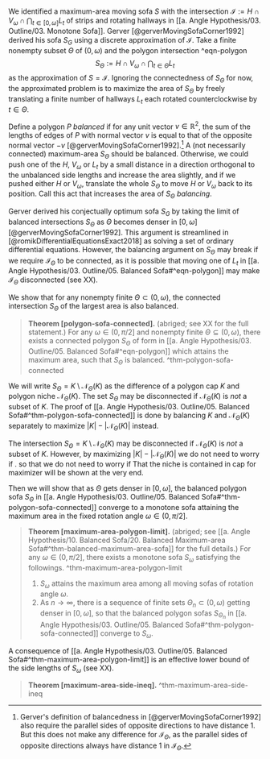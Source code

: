 We identified a maximum-area moving sofa $S$ with the intersection $\mathcal{I} := H \cap V_\omega \cap \bigcap_{t \in [0, \omega]} L_t$ of strips and rotating hallways in [[a. Angle Hypothesis/03. Outline/03. Monotone Sofa]]. Gerver [@gerverMovingSofaCorner1992] derived his sofa $S_G$ using a discrete approximation of $\mathcal{I}$. Take a finite nonempty subset $\Theta$ of $(0, \omega)$ and the polygon intersection ^eqn-polygon
$$
S_\Theta := H \cap V_\omega \cap \bigcap_{t \in \Theta} L_t
$$
as the approximation of $S = \mathcal{I}$. Ignoring the connectedness of $S_\Theta$ for now, the approximated problem is to maximize the area of $S_\Theta$ by freely translating a finite number of hallways $L_t$ each rotated counterclockwise by $t \in \Theta$.

Define a polygon $P$ _balanced_ if for any unit vector $v \in \mathbb{R}^2$, the sum of the lengths of edges of $P$ with normal vector $v$ is equal to that of the opposite normal vector $-v$ [@gerverMovingSofaCorner1992].[^balanced] A (not necessarily connected) maximum-area $S_\Theta$ should be balanced. Otherwise, we could push one of the $H$, $V_\omega$ or $L_t$ by a small distance in a direction orthogonal to the unbalanced side lengths and increase the area slightly, and if we pushed either $H$ or $V_\omega$, translate the whole $S_\Theta$ to move $H$ or $V_\omega$ back to its position. Call this act that increases the area of $S_\Theta$ _balancing_.

Gerver derived his conjectually optimum sofa $S_G$ by taking the limit of balanced intersections $S_\Theta$ as $\Theta$ becomes denser in $[0, \omega]$ [@gerverMovingSofaCorner1992]. This argument is streamlined in [@romikDifferentialEquationsExact2018] as solving a set of ordinary differential equations. However, the balancing argument on $S_\Theta$ may break if we require $\mathcal{I}_\Theta$ to be connected, as it is possible that moving one of $L_t$ in [[a. Angle Hypothesis/03. Outline/05. Balanced Sofa#^eqn-polygon]] may make $\mathcal{I}_\Theta$ disconnected (see XX).

We show that for any nonempty finite $\Theta \subset (0, \omega)$, the connected intersection $S_\Theta$ of the largest area is also balanced.

> __Theorem [polygon-sofa-connected].__ (abriged; see XX for the full statement.) For any $\omega \in (0, \pi/2]$ and nonempty finite $\Theta \subseteq (0, \omega)$, there exists a connected polygon $S_\Theta$ of form in [[a. Angle Hypothesis/03. Outline/05. Balanced Sofa#^eqn-polygon]] which attains the maximum area, such that $S_\Theta$ is balanced. ^thm-polygon-sofa-connected

We will write $S_\Theta = K \setminus \mathcal{N}_\Theta(K)$ as the difference of a polygon cap $K$ and polygon niche $\mathcal{N}_\Theta(K)$. The set $S_\Theta$ may be disconnected if $\mathcal{N}_\Theta(K)$ is _not_ a subset of $K$. The proof of [[a. Angle Hypothesis/03. Outline/05. Balanced Sofa#^thm-polygon-sofa-connected]] is done by balancing $K$ and $\mathcal{N}_\Theta(K)$ separately to maximize $|K| - |\mathcal{N}_\Theta(K)|$ instead.

The intersection $S_\Theta = K \setminus \mathcal{N}_\Theta(K)$ may be disconnected if $\mathcal{N}_\Theta(K)$ is _not_ a subset of $K$. However, by maximizing $|K| - |\mathcal{N}_\Theta(K)|$ we do not need to worry if . 
so that we do not need to worry if  That the niche is contained in cap for maximizer will be shown at the very end.

Then we will show that as $\Theta$ gets denser in $[0,\omega]$, the balanced polygon sofa $S_\Theta$ in [[a. Angle Hypothesis/03. Outline/05. Balanced Sofa#^thm-polygon-sofa-connected]] converge to a monotone sofa attaining the maximum area in the fixed rotation angle $\omega \in (0, \pi/2]$.

> __Theorem [maximum-area-polygon-limit].__ (abriged; see [[a. Angle Hypothesis/10. Balanced Sofa/20. Balanced Maximum-area Sofa#^thm-balanced-maximum-area-sofa]] for the full details.) For any $\omega \in (0, \pi/2]$, there exists a monotone sofa $S_\omega$ satisfying the followings. ^thm-maximum-area-polygon-limit
> 
> 1. $S_\omega$ attains the maximum area among all moving sofas of rotation angle $\omega$.
> 2. As $n \to \infty$, there is a sequence of finite sets $\Theta_n \subset (0, \omega)$ getting denser in $[0, \omega]$, so that the balanced polygon sofas $S_{\Theta_n}$ in [[a. Angle Hypothesis/03. Outline/05. Balanced Sofa#^thm-polygon-sofa-connected]] converge to $S_\omega$.

A consequence of [[a. Angle Hypothesis/03. Outline/05. Balanced Sofa#^thm-maximum-area-polygon-limit]] is an effective lower bound of the side lengths of $S_\omega$ (see XX).

> __Theorem [maximum-area-side-ineq].__  ^thm-maximum-area-side-ineq

[^balanced]: Gerver's definition of balancedness in [@gerverMovingSofaCorner1992] also require the parallel sides of opposite directions to have distance 1. But this does not make any difference for $\mathcal{I}_\Theta$, as the parallel sides of opposite directions always have distance 1 in $\mathcal{I}_\Theta$.